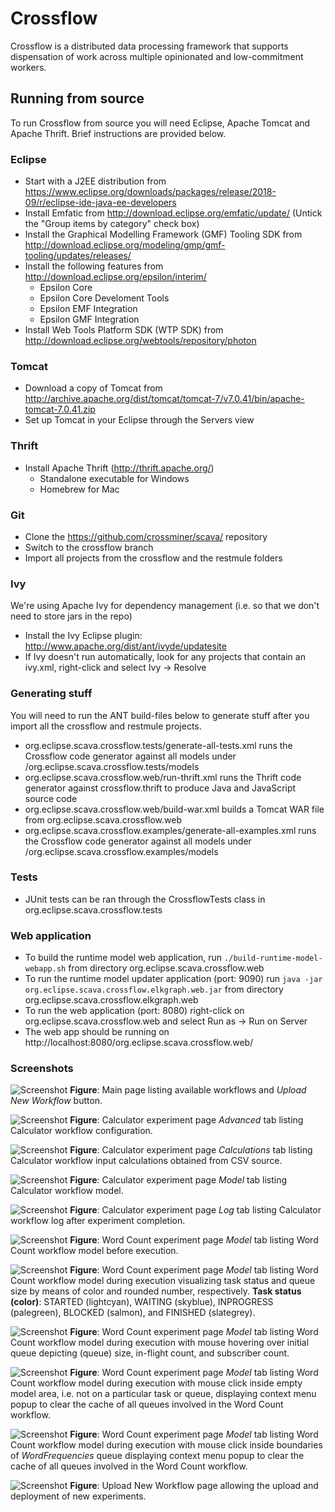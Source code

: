 # Crossflow

Crossflow is a distributed data processing framework that supports dispensation of work across multiple opinionated and low-commitment workers.

## Running from source
To run Crossflow from source you will need Eclipse, Apache Tomcat and Apache Thrift. Brief instructions are provided below.

### Eclipse
- Start with a J2EE distribution from https://www.eclipse.org/downloads/packages/release/2018-09/r/eclipse-ide-java-ee-developers
- Install Emfatic from http://download.eclipse.org/emfatic/update/ (Untick the "Group items by category" check box)
- Install the Graphical Modelling Framework (GMF) Tooling SDK from http://download.eclipse.org/modeling/gmp/gmf-tooling/updates/releases/
- Install the following features from http://download.eclipse.org/epsilon/interim/
	- Epsilon Core
	- Epsilon Core Develoment Tools
	- Epsilon EMF Integration
	- Epsilon GMF Integration
- Install Web Tools Platform SDK (WTP SDK) from http://download.eclipse.org/webtools/repository/photon

### Tomcat
- Download a copy of Tomcat from http://archive.apache.org/dist/tomcat/tomcat-7/v7.0.41/bin/apache-tomcat-7.0.41.zip
- Set up Tomcat in your Eclipse through the Servers view

### Thrift
- Install Apache Thrift (http://thrift.apache.org/)
	- Standalone executable for Windows
	- Homebrew for Mac

### Git
- Clone the https://github.com/crossminer/scava/ repository
- Switch to the crossflow branch
- Import all projects from the crossflow and the restmule folders

### Ivy
We're using Apache Ivy for dependency management (i.e. so that we don't need to store jars in the repo)
- Install the Ivy Eclipse plugin: http://www.apache.org/dist/ant/ivyde/updatesite
- If Ivy doesn't run automatically, look for any projects that contain an ivy.xml, right-click and select Ivy -> Resolve

### Generating stuff
You will need to run the ANT build-files below to generate stuff after you import all the crossflow and restmule projects.

- org.eclipse.scava.crossflow.tests/generate-all-tests.xml runs the Crossflow code generator against all models under /org.eclipse.scava.crossflow.tests/models
- org.eclipse.scava.crossflow.web/run-thrift.xml runs the Thrift code generator against crossflow.thrift to produce Java and JavaScript source code
- org.eclipse.scava.crossflow.web/build-war.xml builds a Tomcat WAR file from org.eclipse.scava.crossflow.web
- org.eclipse.scava.crossflow.examples/generate-all-examples.xml runs the Crossflow code generator against all models under /org.eclipse.scava.crossflow.examples/models

### Tests
- JUnit tests can be ran through the CrossflowTests class in org.eclipse.scava.crossflow.tests

### Web application
- To build the runtime model web application, run `./build-runtime-model-webapp.sh` from directory  org.eclipse.scava.crossflow.web
- To run the runtime model updater application (port: 9090) run `java -jar org.eclipse.scava.crossflow.elkgraph.web.jar` from directory org.eclipse.scava.crossflow.elkgraph.web
- To run the web application (port: 8080) right-click on org.eclipse.scava.crossflow.web and select Run as -> Run on Server
- The web app should be running on http://localhost:8080/org.eclipse.scava.crossflow.web/

### Screenshots

![Screenshot](https://i.imgur.com/2fCpm3j.png)
**Figure**: Main page listing available workflows and *Upload New Workflow* button.

![Screenshot](https://i.imgur.com/kUHzksZ.png)
**Figure**: Calculator experiment page *Advanced* tab listing Calculator workflow configuration.

![Screenshot](https://i.imgur.com/dVt67VZ.png)
**Figure**: Calculator experiment page *Calculations* tab listing Calculator workflow input calculations obtained from CSV source.

![Screenshot](https://i.imgur.com/CdaLwCp.png)
**Figure**: Calculator experiment page *Model* tab listing Calculator workflow model.

![Screenshot](https://i.imgur.com/JkhO1ww.png)
**Figure**: Calculator experiment page *Log* tab listing Calculator workflow log after experiment completion.

![Screenshot](https://i.imgur.com/eXMHPQR.png)
**Figure**: Word Count experiment page *Model* tab listing Word Count workflow model before execution.

![Screenshot](https://i.imgur.com/7Yllj4N.png)
**Figure**: Word Count experiment page *Model* tab listing Word Count workflow model during execution visualizing task status and queue size by means of color and rounded number, respectively. **Task status (color)**: STARTED (lightcyan), WAITING (skyblue), INPROGRESS (palegreen), BLOCKED (salmon), and FINISHED (slategrey).  

![Screenshot](https://i.imgur.com/8RAeDDl.png)
**Figure**: Word Count experiment page *Model* tab listing Word Count workflow model during execution with mouse hovering over initial queue depicting (queue) size, in-flight count, and subscriber count.

![Screenshot](https://i.imgur.com/kFrultE.png)
**Figure**: Word Count experiment page *Model* tab listing Word Count workflow model during execution with mouse click inside empty model area, i.e. not on a particular task or queue, displaying context menu popup to clear the cache of all queues involved in the Word Count workflow.

 ![Screenshot](https://i.imgur.com/wjbiQn0.png)
**Figure**: Word Count experiment page *Model* tab listing Word Count workflow model during execution with mouse click inside boundaries of *WordFrequencies* queue displaying context menu popup to clear the cache of all queues involved in the Word Count workflow.

 ![Screenshot](https://i.imgur.com/MCqT43z.png)
**Figure**: Upload New Workflow page allowing the upload and deployment of new experiments.

 
